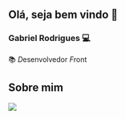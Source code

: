 ## Olá, seja bem vindo 👋

### Gabriel Rodrigues :computer:

:books: *D*esenvolvedor *F*ront





## Sobre mim

[<img src="https://img.shields.io/badge/linkedin-%230077B5.svg?&style=for-the-badge&logo=linkedin&logoColor=white" />](https://www.linkedin.com/in/gabriel-gomes-rodrigues/)

